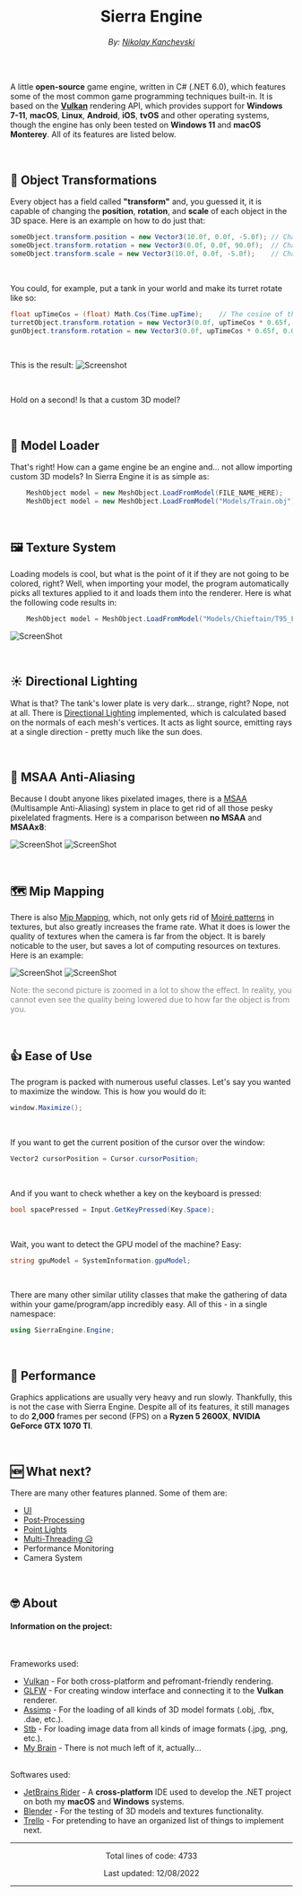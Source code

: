 <h1 align="center">Sierra Engine</h1>
<h6 align="center">By: <a href="https://nikichatv.com/Website/N-Studios.html">Nikolay Kanchevski</a></h6>
<br>

<p>
A little <strong>open-source</strong> game engine, written in C# (.NET 6.0), which features some of the most common game programming techniques built-in. 
It is based on the <b><a href="https://www.vulkan.org/">Vulkan</a></b> rendering API, which provides support for 
<b>Windows 7-11</b>, <b>macOS</b>, <b>Linux</b>, <b>Android</b>, <b>iOS</b>, <b>tvOS</b> and other operating systems,
though the engine has only been tested on <b>Windows 11</b> and <b>macOS Monterey</b>. All of its features are listed below.
</p>

<br>

## 🧭 Object Transformations

Every object has a field called <b>"transform"</b> and, you guessed it, it is capable of changing the <b>position</b>, <b>rotation</b>, and <b>scale</b> of each object in the 3D space. Here is an example on how to do just that:

```c#
someObject.transform.position = new Vector3(10.0f, 0.0f, -5.0f); // Changes the position in the world
someObject.transform.rotation = new Vector3(0.0f, 0.0f, 90.0f);  // Changes the rotation of the object
someObject.transform.scale = new Vector3(10.0f, 0.0f, -5.0f);    // Changes the scale of the object
```
<br>

You could, for example, put a tank in your world and make its turret rotate like so:

```c#
float upTimeCos = (float) Math.Cos(Time.upTime);    // The cosine of the time since the program started
turretObject.transform.rotation = new Vector3(0.0f, upTimeCos * 0.65f, 0.0f);
gunObject.transform.rotation = new Vector3(0.0f, upTimeCos * 0.65f, 0.0f);
```
<br>

This is the result:
![Screenshot](Screenshots/TransformTank.gif)

<br>

Hold on a second! Is that a custom 3D model?

<br>


## 🗿 Model Loader

That's right! How can a game engine be an engine and... not allow importing custom 3D models? In Sierra Engine it is as simple as:

```c#
    MeshObject model = new MeshObject.LoadFromModel(FILE_NAME_HERE);
    MeshObject model = new MeshObject.LoadFromModel("Models/Train.obj"); // <-- Example
```

<br>

## 🖼️ Texture System

Loading models is cool, but what is the point of it if they are not going to be colored, right? Well, when importing your model, the program automatically picks all textures applied to it and loads them into the renderer. Here is what the following code results in:

```c#
    MeshObject model = MeshObject.LoadFromModel("Models/Chieftain/T95_FV4201_Chieftain.fbx");
```

![ScreenShot](Screenshots/TextureSystem.png)

<br>

## ☀️ Directional Lighting 

What is that? The tank's lower plate is very dark... strange, right? Nope, not at all.  There is <a href="https://en.wikipedia.org/wiki/Shading#Directional_lighting">Directional Lighting</a> implemented, which is calculated based on the normals of each mesh's vertices. It acts as light source, emitting rays at a single direction - pretty much like the sun does.

<br>

## 👾 MSAA Anti-Aliasing

Because I doubt anyone likes pixelated images, there is a <a href="https://en.wikipedia.org/wiki/Multisample_anti-aliasing#:~:text=Multisample%20anti%2Daliasing%20(MSAA),computer%20graphics%20to%20remove%20jaggies.">MSAA</a> (Multisample Anti-Aliasing) system in place to get rid of all those pesky pixelelated fragments. Here is a comparison between <b>no MSAA</b> and <b>MSAAx8</b>:

![ScreenShot](Screenshots/NoMsaa.jpg)
![ScreenShot](Screenshots/8xMsaa.jpg)

<br>

## 🗺️ Mip Mapping

There is also <a href="https://en.wikipedia.org/wiki/Mipmap">Mip Mapping</a>, which, not only gets rid of <a href="https://en.wikipedia.org/wiki/Moir%C3%A9_pattern">Moiré patterns</a> in textures, but also greatly increases the frame rate. What it does is lower the quality of textures when the camera is far from the object. It is barely noticable to the user, but saves a lot of computing resources on textures. Here is an example:

![ScreenShot](Screenshots/MipMappingClose.jpg)
![ScreenShot](Screenshots/MipMappingFar.jpg)

<p style="opacity: 0.5">Note: the second picture is zoomed in a lot to show the effect. In reality, you cannot even see the quality being lowered due to how far the object is from you.</p>

<br>

## 👍 Ease of Use

The program is packed with numerous useful classes. Let's say you wanted to maximize the window. This is how you would do it:

```c#
window.Maximize();
```
<br>

If you want to get the current position of the cursor over the window:
```c#
Vector2 cursorPosition = Cursor.cursorPosition;
```
<br>

And if you want to check whether a key on the keyboard is pressed:
```c#
bool spacePressed = Input.GetKeyPressed(Key.Space);
```
<br>

Wait, you want to detect the GPU model of the machine? Easy:
```c#
string gpuModel = SystemInformation.gpuModel;
```
<br>

There are many other similar utility classes that make the gathering of data within your game/program/app incredibly easy. All of this - in a single namespace:

```c#
using SierraEngine.Engine;
```

<br>

## 🏃 Performance

Graphics applications are usually very heavy and run slowly. Thankfully, this is not the case with Sierra Engine.
Despite all of its features, it still manages to do <b>2,000</b> frames per second (FPS) on a <b>Ryzen 5 2600X</b>, 
<b>NVIDIA GeForce GTX 1070 TI</b>.

<br>

## 🆕 What next?

There are many other features planned. Some of them are:

<p>
    <ul>
        <li><a href="https://en.wikipedia.org/wiki/User_interface">UI</a>
        <li><a href="https://en.wikipedia.org/wiki/Video_post-processing">Post-Processing</a></li>
        <li><a href="https://en.wikipedia.org/wiki/Computer_graphics_lighting#Point">Point Lights</a></li>
        <li><a href="https://en.wikipedia.org/wiki/Multithreading_(computer_architecture)">Multi-Threading 😥</a></li>
        <li>Performance Monitoring</li>
        <li>Camera System</li>
    </ul>
</p>

<br>

##  🤓️  About

<h4>Information on the project:</h4>
<br>
<p>
    Frameworks used: 
    <ul>
        <li><a href="https://www.vulkan.org/">Vulkan</a> - For both cross-platform and pefromant-friendly rendering.</li>
        <li><a href="https://github.com/glfw/glfw">GLFW</a> - For creating window interface and connecting it to the <b>Vulkan</b> renderer.</li>
        <li><a href="https://github.com/assimp/assimp">Assimp</a> - For the loading of all kinds of 3D model formats (.obj, .fbx, .dae, etc.).</li>
        <li><a href="https://github.com/nothings/stb">Stb</a> - For loading image data from all kinds of image formats (.jpg, .png, etc.).</li>
        <li><a href="https://ih1.redbubble.net/image.528192883.5730/st,small,845x845-pad,1000x1000,f8f8f8.u9.jpg">My Brain</a> - There is not much left of it, actually...</li>
    </ul>
    <br>
    Softwares used: 
    <ul>
        <li><a href="https://www.jetbrains.com/rider/">JetBrains Rider</a> - A <b>cross-platform</b> IDE used to develop the .NET project on both my <b>macOS</b> and <b>Windows</b> systems.</li>
        <li><a href="https://www.blender.org/">Blender</a> - For the testing of 3D models and textures functionality.</li>
        <li><a href="https://trello.com/en">Trello</a> - For pretending to have an organized list of things to implement next.</li>
    </ul>
</p>

---------------------------------------------------------------------------------------------------------------------------------------------------------------------------

<p align="center" id="LinesCounter">Total lines of code: 4733</p>
<p align="center" id="LastUpdated">Last updated: 12/08/2022</p>

---------------------------------------------------------------------------------------------------------------------------------------------------------------------------